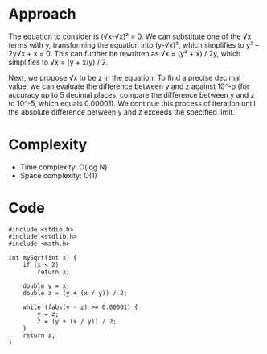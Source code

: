 # Approach
The equation to consider is (√x-√x)² = 0. We can substitute one of the √x terms with y, transforming the equation into (y-√x)², which simplifies to y² – 2y√x + x = 0. This can further be rewritten as √x = (y² + x) / 2y, which simplifies to √x = (y + x/y) / 2.

Next, we propose √x to be z in the equation. To find a precise decimal value, we can evaluate the difference between y and z against 10^-p (for accuracy up to 5 decimal places, compare the difference between y and z to 10^-5, which equals 0.00001). We continue this process of iteration until the absolute difference between y and z exceeds the specified limit.

# Complexity
- Time complexity: O(log N) 
- Space complexity: O(1) 

# Code
```
#include <stdio.h>
#include <stdlib.h>
#include <math.h>

int mySqrt(int x) {
    if (x < 2)
        return x;
 
    double y = x;
    double z = (y + (x / y)) / 2;
 
    while (fabs(y - z) >= 0.00001) {
        y = z;
        z = (y + (x / y)) / 2;
    }
    return z;
}
```
